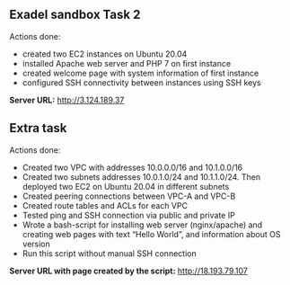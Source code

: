 ## Exadel sandbox Task 2

Actions done:
- created two EC2 instances on Ubuntu 20.04
- installed Apache web server and PHP 7 on first instance
- created welcome page with system information of first instance
- configured SSH connectivity between instances using SSH keys

**Server URL:** http://3.124.189.37

## Extra task

Actions done:
- Created two VPC with addresses 10.0.0.0/16 and 10.1.0.0/16
- Created two subnets addresses 10.0.1.0/24 and 10.1.1.0/24. Then deployed two EC2 on Ubuntu 20.04 in different subnets
- Created peering connections between VPC-A and VPC-B
- Created route tables and ACLs for each VPC
- Tested ping and SSH connection via public and private IP
- Wrote a bash-script for installing web server (nginx/apache) and creating web pages with text “Hello World”, and information about OS version
- Run this script without manual SSH connection

**Server URL with page created by the script:** http://18.193.79.107
